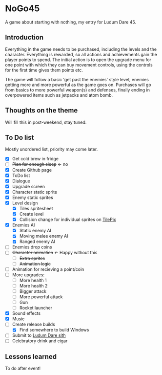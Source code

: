 # NoGo45
A game about starting with nothing, my entry for Ludum Dare 45.

## Introduction
Everything in the game needs to be purchased, including the levels and the character.  Everything is rewarded, so all
actions and achievements gain the player points to spend.  The initial action is to open the upgrade menu for one point
with which they can buy movement controls, using the controls for the first time gives them points etc.

The game will follow a basic 'get past the enemies' style level, enemies getting more and more powerful as the game goes
on.  Purchases will go from basics to more powerful weapon(s) and defenses, finally ending in overpowered items such as
jetpacks and atom bomb.

## Thoughts on the theme
Will fill this in post-weekend, stay tuned.

## To Do list
Mostly unordered list, priority may come later.
 - [x] Get cold brew in fridge
 - [ ] ~~Plan for enough sleep~~ <- no
 - [x] Create Github page
 - [x] ToDo list
 - [x] Dialogue
 - [x] Upgrade screen
 - [x] Character static sprite
 - [x] Enemy static sprites
 - [x] Level design
   - [x] Tiles spritesheet
   - [x] Create level
   - [x] Collision change for individual sprites on [TilePix](github.com/bcvery1/tilepix)
 - [x] Enemies AI
   - [x] Static enemy AI
   - [x] Moving melee enemy AI
   - [x] Ranged enemy AI
 - [ ] Enemies drop coins
 - [ ] ~~Character animation~~ <- Happy without this
   - [ ] ~~Extra sprites~~
   - [ ] ~~Animation logic~~
 - [ ] Animation for recieving a point/coin
 - [ ] More upgrades:
   - [ ] More health 1
   - [ ] More health 2
   - [ ] Bigger attack
   - [ ] More powerful attack
   - [ ] Gun
   - [ ] Rocket launcher
 - [x] Sound effects
 - [x] Music
 - [ ] Create release builds
   - [x] Find somewhere to build Windows
 - [ ] Submit to [Ludum Dare sith](ldjam.com)
 - [ ] Celebratory drink and cigar

## Lessons learned
To do after event!
